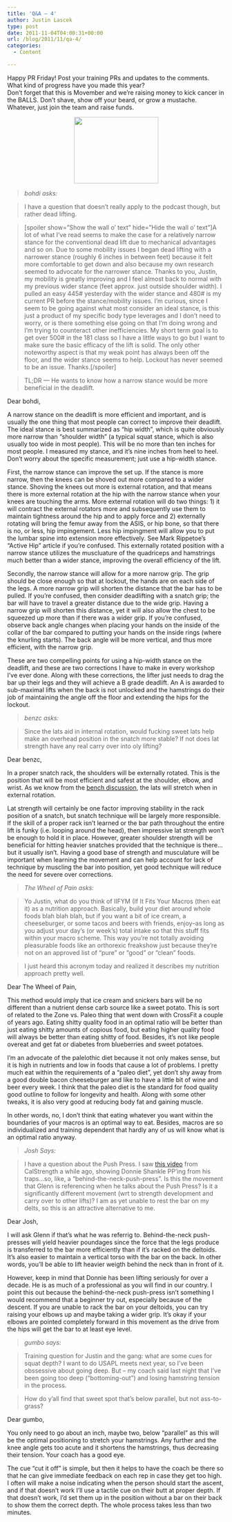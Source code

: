 ```yaml
---
title: 'Q&A – 4'
author: Justin Lascek
type: post
date: 2011-11-04T04:00:31+00:00
url: /blog/2011/11/qa-4/
categories:
  - Content

---
```

<p style="text-align: left;">
  Happy PR Friday! Post your training PRs and updates to the comments. What kind of progress have you made this year?<br /> Don&#8217;t forget that this is Movember and we&#8217;re raising money to kick cancer in the BALLS. Don&#8217;t shave, show off your beard, or grow a mustache. Whatever, just join the team and raise funds.
</p>

<p style="text-align: center;">
  <a href="/2011/11/beard.png"><img data-attachment-id="5718" data-permalink="/blog/2011/11/qa-4/beard-3/" data-orig-file="/2011/11/beard.png" data-orig-size="541,426" data-comments-opened="1" data-image-meta="{&quot;aperture&quot;:&quot;0&quot;,&quot;credit&quot;:&quot;&quot;,&quot;camera&quot;:&quot;&quot;,&quot;caption&quot;:&quot;&quot;,&quot;created_timestamp&quot;:&quot;0&quot;,&quot;copyright&quot;:&quot;&quot;,&quot;focal_length&quot;:&quot;0&quot;,&quot;iso&quot;:&quot;0&quot;,&quot;shutter_speed&quot;:&quot;0&quot;,&quot;title&quot;:&quot;&quot;}" data-image-title="beard" data-image-description="" data-medium-file="/2011/11/beard.png" data-large-file="/2011/11/beard.png" class="aligncenter size-full wp-image-5718" title="beard" src="/2011/11/beard.png" alt="" width="195" height="154" /></a>
</p>

> _bohdi asks:_
  
> 
  
> I have a question that doesn’t really apply to the podcast though, but rather dead lifting.
  
> [spoiler show=&#8221;Show the wall o&#8217; text&#8221; hide=&#8221;Hide the wall o&#8217; text&#8221;]A lot of what I’ve read seems to make the case for a relatively narrow stance for the conventional dead lift due to mechanical advantages and so on. Due to some mobility issues I began dead lifting with a narrower stance (roughly 6 inches in between feet) because it felt more comfortable to get down and also because my own research seemed to advocate for the narrower stance. Thanks to you, Justin, my mobility is greatly improving and I feel almost back to normal with my previous wider stance (feet approx. just outside shoulder width). I pulled an easy 445# yesterday with the wider stance and 480# is my current PR before the stance/mobility issues. I’m curious, since I seem to be going against what most consider an ideal stance, is this just a product of my specific body type leverages and I don’t need to worry, or is there something else going on that I’m doing wrong and I’m trying to counteract other inefficiencies. My short term goal is to get over 500# in the 181 class so I have a little ways to go but I want to make sure the basic efficacy of the lift is solid. The only other noteworthy aspect is that my weak point has always been off the floor, and the wider stance seems to help. Lockout has never seemed to be an issue. Thanks.[/spoiler]
  
> 
  
> TL;DR &#8212; He wants to know how a narrow stance would be more beneficial in the deadlift.

Dear bohdi,
  

  
A narrow stance on the deadlift is more efficient and important, and is usually the one thing that most people can correct to improve their deadlift. The ideal stance is best summarized as &#8220;hip width&#8221;, which is quite obviously more narrow than &#8220;shoulder width&#8221; (a typical squat stance, which is also usually too wide in most people). This will be no more than ten inches for most people. I measured my stance, and it&#8217;s nine inches from heel to heel. Don&#8217;t worry about the specific measurement; just use a hip-width stance.
  

  
First, the narrow stance can improve the set up. If the stance is more narrow, then the knees can be shoved out more compared to a wider stance. Shoving the knees out more is external rotation, and that means there is more external rotation at the hip with the narrow stance when your knees are touching the arms. More external rotation will do two things: 1) it will contract the external rotators more and subsequently use them to maintain tightness around the hip and to apply force and 2) externally rotating will bring the femur away from the ASIS, or hip bone, so that there is no, or less, hip impingement. Less hip impingment will allow you to put the lumbar spine into extension more effectively. See Mark Rippetoe&#8217;s &#8220;Active Hip&#8221; article if you&#8217;re confused. This externally rotated position with a narrow stance utilizes the muscluature of the quadriceps and hamstrings much better than a wider stance, improving the overall efficiency of the lift.
  

  
Secondly, the narrow stance will allow for a more narrow grip. The grip should be close enough so that at lockout, the hands are on each side of the legs. A more narrow grip will shorten the distance that the bar has to be pulled. If you&#8217;re confused, then consider deadlifting with a snatch grip; the bar will have to travel a greater distance due to the wide grip. Having a narrow grip will shorten this distance, yet it will also allow the chest to be squeezed up more than if there was a wider grip. If you&#8217;re confused, observe back angle changes when placing your hands on the inside of the collar of the bar compared to putting your hands on the inside rings (where the knurling starts). The back angle will be more vertical, and thus more efficient, with the narrow grip.
  

  
These are two compelling points for using a hip-width stance on the deadlift, and these are two corrections I have to make in every workshop I&#8217;ve ever done. Along with these corrections, the lifter just needs to drag the bar up their legs and they will achieve a B grade deadlift. An A is awarded to sub-maximal lifts when the back is not unlocked and the hamstrings do their job of maintaining the angle off the floor and extending the hips for the lockout.
  

  
**<!--more-->**

> _benzc asks:_
  
> 
  
> Since the lats aid in internal rotation, would fucking sweet lats help make an overhead position in the snatch more stable? If not does lat strength have any real carry over into oly lifting?

Dear benzc,
  

  
In a proper snatch rack, the shoulders will be externally rotated. This is the position that will be most efficient and safest at the shoulder, elbow, and wrist. As we know from the <a href="/blog/2011/10/lats-while-benching/" target="_blank">bench discussion</a>, the lats will stretch when in external rotation.
  

  
Lat strength will certainly be one factor improving stability in the rack position of a snatch, but snatch technique will be largely more responsible. If the skill of a proper rack isn&#8217;t learned or the bar path throughout the entire lift is funky (i.e. looping around the head), then impressive lat strength won&#8217;t be enough to hold it in place. However, greater shoulder strength will be beneficial for hitting heavier snatches provided that the technique is there&#8230;but it usually isn&#8217;t. Having a good base of strength and musculature will be important when learning the movement and can help account for lack of technique by muscling the bar into position, yet good technique will reduce the need for severe over corrections.
  


> _The Wheel of Pain asks:_
  
> 
  
> Yo Justin, what do you think of IIFYM (If It Fits Your Macros (then eat it) as a nutrition approach. Basically, build your diet around whole foods blah blah blah, but if you want a bit of ice cream, a cheeseburger, or some tacos and beers with friends, enjoy–as long as you adjust your day’s (or week’s) total intake so that this stuff fits within your macro scheme. This way you’re not totally avoiding pleasurable foods like an orthorexic freakshow just because they’re not on an approved list of “pure” or “good” or “clean” foods.
  
> 
  
> I just heard this acronym today and realized it describes my nutrition approach pretty well.

Dear The Wheel of Pain,
  

  
This method would imply that ice cream and snickers bars will be no different than a nutrient dense carb source like a sweet potato. This is sort of related to the Zone vs. Paleo thing that went down with CrossFit a couple of years ago. Eating shitty quality food in an optimal ratio will be better than just eating shitty amounts of copious food, but eating higher quality food will always be better than eating shitty of food. Besides, it&#8217;s not like people overeat and get fat or diabetes from blueberries and sweet potatoes.
  

  
I&#8217;m an advocate of the palelothic diet because it not only makes sense, but it is high in nutrients and low in foods that cause a lot of problems. I pretty much eat within the requirements of a &#8220;paleo diet&#8221;, yet don&#8217;t shy away from a good double bacon cheeseburger and like to have a little bit of wine and beer every week. I think that the paleo diet is the standard for food quality good outline to follow for longevity and health. Along with some other tweaks, it is also very good at reducing body fat and gaining muscle.
  

  
In other words, no, I don&#8217;t think that eating whatever you want within the boundaries of your macros is an optimal way to eat. Besides, macros are so individualized and training dependent that hardly any of us will know what is an optimal ratio anyway.
  


> _Josh Says:_ 
  
> 
  
> I have a question about the Push Press. I saw <a href="http://www.youtube.com/watch?v=vcr9KiBrEHg" target="_blank">this video</a> from CalStrength a while ago, showing Donnie Shankle PP’ing from his traps…so, like, a “behind-the-neck-push-press”. Is this the movement that Glenn is referencing when he talks about the Push Press? Is it a significantly different movement (wrt to strength development and carry over to other lifts)? I am as yet unable to rest the bar on my delts, so this is an attractive alternative to me.

Dear Josh,
  

  
I will ask Glenn if that&#8217;s what he was referrig to. Behind-the-neck push-presses will yield heavier poundages since the force that the legs produce is transferred to the bar more efficiently than if it&#8217;s racked on the deltoids. It&#8217;s also easier to maintain a vertical torso with the bar on the back. In other words, you&#8217;ll be able to lift heavier weigth behind the neck than in front of it.
  

  
However, keep in mind that Donnie has been lifting seriously for over a decade. He is as much of a professional as you will find in our country. I point this out because the behind-the-neck push-press isn&#8217;t something I would recommend that a beginner try out, especially because of the descent. If you are unable to rack the bar on your deltoids, you can try raising your elbows up and maybe taking a wider grip. It&#8217;s okay if your elbows are pointed completely forward in this movement as the drive from the hips will get the bar to at least eye level.
  


> _gumbo says:_ 
  
> 
  
> Training question for Justin and the gang: what are some cues for squat depth? I want to do USAPL meets next year, so I’ve been obssessive about going deep. But – my coach said last night that I’ve been going too deep (“bottoming-out”) and losing hamstring tension in the process.
  
> 
  
> How do y’all find that sweet spot that’s below parallel, but not ass-to-grass?

Dear gumbo,
  

  
You only need to go about an inch, maybe two, below &#8220;parallel&#8221; as this will be the optimal positioning to stretch your hamstrings. Any further and the knee angle gets too acute and it shortens the hamstrings, thus decreasing their tension. Your coach has a good eye.
  

  
The cue &#8220;cut it off&#8221; is simple, but then it helps to have the coach be there so that he can give immediate feedback on each rep in case they get too high. I often will make a noise indicating when the person should start the ascent, and if that doesn&#8217;t work I&#8217;ll use a tactile cue on their butt at proper depth. If that doesn&#8217;t work, I&#8217;d set them up in the position without a bar on their back to show them the correct depth. The whole process takes less than two minutes.
